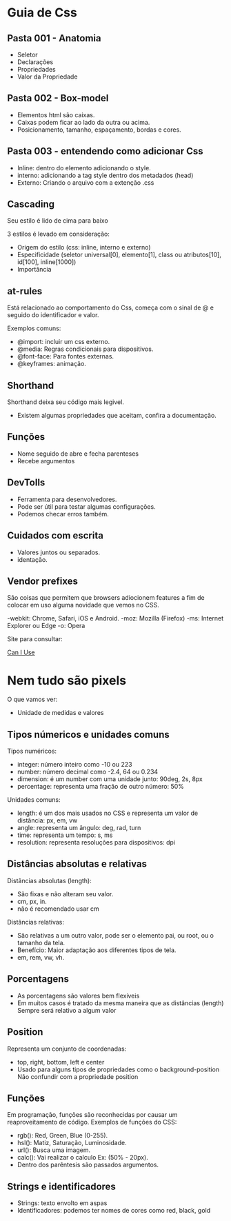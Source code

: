 # Guia de Css

## Pasta 001 - Anatomia

- Seletor
- Declarações
- Propriedades
- Valor da Propriedade

## Pasta 002 - Box-model

- Elementos html são caixas.
- Caixas podem ficar ao lado da outra ou acima.
- Posicionamento, tamanho, espaçamento, bordas e cores.

## Pasta 003 - entendendo como adicionar Css

- Inline: dentro do elemento adicionando o style.
- interno: adicionando a tag style dentro dos metadados (head)
- Externo: Criando o arquivo com a extenção .css

## Cascading

Seu estilo é lido de cima para baixo

3 estilos é levado em consideração: 

- Origem do estilo (css: inline, interno e externo)
- Especificidade (seletor universal[0], elemento[1], class ou atributos[10], id[100], inline[1000])
- Importância

## at-rules 

Está relacionado ao comportamento do Css, começa com o sinal de @ e seguido do identificador e valor.

Exemplos comuns: 

- @import: incluir um css externo.
- @media: Regras condicionais para dispositivos. 
- @font-face: Para fontes externas.
- @keyframes: animação.

## Shorthand 

Shorthand deixa seu código mais legivel.

- Existem algumas propriedades que aceitam, confira a documentação.

## Funções 

- Nome seguido de abre e fecha parenteses
- Recebe argumentos

## DevTolls

- Ferramenta para desenvolvedores.
- Pode ser útil para testar algumas configurações.
- Podemos checar erros também.

## Cuidados com escrita

- Valores juntos ou separados.
- identação.

## Vendor prefixes

São coisas que permitem que browsers adiocionem features a fim de colocar em uso alguma novidade
que vemos no CSS.

-webkit: Chrome, Safari, iOS e Android.
-moz: Mozilla (Firefox)
-ms: Internet Explorer ou Edge
-o: Opera

Site para consultar: 

<a href="https://caniuse.com/">Can I Use</a>

# Nem tudo são pixels

O que vamos ver: 

- Unidade de medidas e valores

## Tipos númericos e unidades comuns

Tipos numéricos:

- integer: número inteiro como -10 ou 223
- number: número decimal como -2.4, 64 ou 0.234
- dimension: é um number com uma unidade junto: 90deg, 2s, 8px
- percentage: representa uma fração de outro número: 50%

Unidades comuns:

- length: é um dos mais usados no CSS e representa um valor de distância: px, em, vw
- angle: representa um ângulo: deg, rad, turn
- time: representa um tempo: s, ms
- resolution: representa resoluções para dispositivos: dpi

## Distâncias absolutas e relativas

Distâncias absolutas (length):

- São fixas e não alteram seu valor.
- cm, px, in.
- não é recomendado usar cm

Distâncias relativas: 

- São relativas a um outro valor, pode ser o elemento pai, ou root, ou o tamanho da tela.
- Benefício: Maior adaptação aos diferentes tipos de tela.
- em, rem, vw, vh.

## Porcentagens

- As porcentagens são valores bem flexíveis
- Em muitos casos é tratado da mesma maneira que as distâncias (length)
  Sempre será relativo a algum valor

## Position

Representa um conjunto de coordenadas:

- top, right, bottom, left e center
- Usado para alguns tipos de propriedades como o background-position
  Não confundir com a propriedade position

## Funções

Em programação, funções são reconhecidas por causar um reaproveitamento de código.
Exemplos de funções do CSS:

- rgb(): Red, Green, Blue (0-255).
- hsl(): Matiz, Saturação, Luminosidade.
- url(): Busca uma imagem.
- calc(): Vai realizar o calculo Ex: (50% - 20px).
- Dentro dos parêntesis são passados argumentos.

## Strings e identificadores

- Strings: texto envolto em aspas
- Identificadores: podemos ter nomes de cores como red, black, gold
